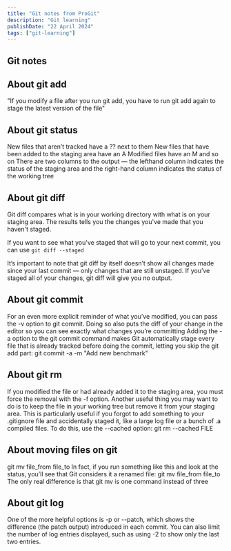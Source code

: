 ```yaml
---
title: "Git notes from ProGit"
description: "Git learning"
publishDate: "22 April 2024"
tags: ["git-learning"]
---
```


## Git notes
## About git add
"If you modify a file after you run git add, you have to run git add again to stage the
latest version of the file"
## About git status
New files that aren’t tracked have a ?? next to them
New files that have been added to the staging area have an A
Modified files have an M and so on
There are two columns to the output — the lefthand column indicates the status
of the staging area and the right-hand column indicates the status
of the working tree
## About git diff
Git diff compares what is in your working directory with what is on your staging area.
The results tells you the changes you've made that you haven't staged.

If you want to see what you've staged that will go to your next commit, you can use ```git
diff --staged```

It’s important to note that git diff by itself doesn’t show all changes made since your last
commit — only changes that are still unstaged. If you’ve staged all of your changes, git diff will
give you no output.
## About git commit
For an even more explicit reminder of what you’ve modified, you can pass the -v
option to git commit. Doing so also puts the diff of your change in the editor so you
can see exactly what changes you’re committing
Adding the -a option to the git commit command makes
Git automatically stage every file that is already tracked before doing the commit, letting you skip
the git add part: git commit -a -m "Add new benchmark"
## About git rm
If you modified the file or
had already added it to the staging area, you must force the removal with the -f option.
Another useful thing you may want to do is to keep the file in your working tree but remove it from
your staging area. This is particularly useful if you forgot to add something to your .gitignore
file and accidentally staged it, like a large log file or a bunch of .a compiled files. To do this, use the
--cached option: git rm --cached FILE
## About moving files on git
git mv file_from file_to
In fact, if you run something like this and look at the status, you’ll see that Git
considers it a renamed file: git mv file_from file_to
The only real difference is that git mv is one command instead of three
## About git log
One of the more helpful options is -p or --patch, which shows the difference (the patch output)
introduced in each commit. You can also limit the number of log entries displayed, such as using -2
to show only the last two entries.
